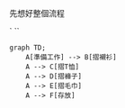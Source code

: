 先想好整個流程

`
``
```mermaid
graph TD;
    A[準備工作] --> B[摺襯衫]
    A --> C[摺T恤]
    A --> D[摺褲子]
    A --> E[摺毛巾]
    A --> F[存放]
```

